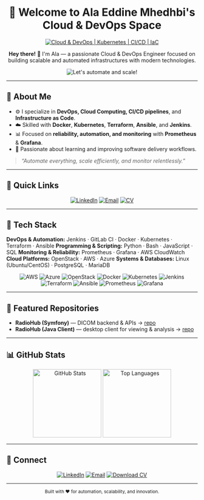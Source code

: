 <!-- README.md for GitHub Profile -->

<div align="center">

# 🚀 **Welcome to Ala Eddine Mhedhbi's Cloud & DevOps Space**

[![Cloud & DevOps | Kubernetes | CI/CD | IaC](https://img.shields.io/badge/Cloud_&_DevOps_%7C_Kubernetes_%7C_CI%2FCD_%7C_IaC-0A0A0A?style=for-the-badge\&logo=linux\&logoColor=white)](#)

</div>

<div align="center">
  <p><strong>Hey there!</strong> 👋 I'm Ala — a passionate Cloud & DevOps Engineer focused on building scalable and automated infrastructures with modern technologies.</p>
</div>

<div align="center">

![Let's automate and scale!](https://img.shields.io/badge/Let's%20automate%20and%20scale!-00BFFF?style=for-the-badge\&logo=fastapi\&logoColor=white)

</div>

---

## 💫 About Me

* ⚙️ I specialize in **DevOps, Cloud Computing, CI/CD pipelines**, and **Infrastructure as Code**.
* ☁️ Skilled with **Docker**, **Kubernetes**, **Terraform**, **Ansible**, and **Jenkins**.
* 📊 Focused on **reliability, automation, and monitoring** with **Prometheus** & **Grafana**.
* 🎯 Passionate about learning and improving software delivery workflows.

> *“Automate everything, scale efficiently, and monitor relentlessly.”*

---

## 🔗 Quick Links

<div align="center">

[![LinkedIn](https://img.shields.io/badge/LinkedIn-Ala%20Eddine%20Mhedhbi-0A66C2?style=for-the-badge\&logo=linkedin\&logoColor=white)](https://www.linkedin.com/in/alamhadhbi)
[![Email](https://img.shields.io/badge/Email-ala.mhadhbi%40esprit.tn-D14836?style=for-the-badge\&logo=gmail\&logoColor=white)](mailto:ala.mhadhbi@esprit.tn)
[![CV](https://img.shields.io/badge/Download_CV-4285F4?style=for-the-badge\&logo=googledrive\&logoColor=white)](https://your-cv-link.com)

</div>

---

## 🧰 Tech Stack

**DevOps & Automation:** Jenkins · GitLab CI · Docker · Kubernetes · Terraform · Ansible
**Programming & Scripting:** Python · Bash · JavaScript · SQL
**Monitoring & Reliability:** Prometheus · Grafana · AWS CloudWatch
**Cloud Platforms:** OpenStack · AWS · Azure
**Systems & Databases:** Linux (Ubuntu/CentOS) · PostgreSQL · MariaDB

<div align="center">

![AWS](https://img.shields.io/badge/AWS-%23FF9900.svg?style=for-the-badge\&logo=amazon-aws\&logoColor=white)
![Azure](https://img.shields.io/badge/Azure-%230072C6.svg?style=for-the-badge\&logo=microsoftazure\&logoColor=white)
![OpenStack](https://img.shields.io/badge/OpenStack-ED1944?style=for-the-badge\&logo=openstack\&logoColor=white)
![Docker](https://img.shields.io/badge/Docker-2496ED?style=for-the-badge\&logo=docker\&logoColor=white)
![Kubernetes](https://img.shields.io/badge/Kubernetes-326CE5?style=for-the-badge\&logo=kubernetes\&logoColor=white)
![Jenkins](https://img.shields.io/badge/Jenkins-D24939?style=for-the-badge\&logo=jenkins\&logoColor=white)
![Terraform](https://img.shields.io/badge/Terraform-7B42BC?style=for-the-badge\&logo=terraform\&logoColor=white)
![Ansible](https://img.shields.io/badge/Ansible-EE0000?style=for-the-badge\&logo=ansible\&logoColor=white)
![Prometheus](https://img.shields.io/badge/Prometheus-E6522C?style=for-the-badge\&logo=prometheus\&logoColor=white)
![Grafana](https://img.shields.io/badge/Grafana-F46800?style=for-the-badge\&logo=grafana\&logoColor=white)

</div>

---

## 📂 Featured Repositories

* **RadioHub (Symfony)** — DICOM backend & APIs → [repo](https://github.com/iconalaa/RadioHub-Symfony)
* **RadioHub (Java Client)** — desktop client for viewing & analysis → [repo](https://github.com/iconalaa/RadioHub-Java)

---

## 📊 GitHub Stats

<div align="center">

<img src="https://github-readme-stats.vercel.app/api?username=iconalaa&show_icons=true&include_all_commits=true&theme=tokyonight&hide_border=true" alt="GitHub Stats" height="180px"/>
<img src="https://github-readme-stats.vercel.app/api/top-langs/?username=iconalaa&layout=compact&theme=tokyonight&hide_border=true" alt="Top Languages" height="180px"/>

</div>

---

## 🤝 Connect

<div align="center">

[![LinkedIn](https://img.shields.io/badge/LinkedIn-Ala%20Eddine%20Mhedhbi-0A66C2?style=for-the-badge\&logo=linkedin\&logoColor=white)](https://www.linkedin.com/in/alamhadhbi)
[![Email](https://img.shields.io/badge/Email-ala.mhadhbi%40esprit.tn-D14836?style=for-the-badge\&logo=gmail\&logoColor=white)](mailto:ala.mhadhbi@esprit.tn)
[![Download CV](https://img.shields.io/badge/Download_CV-4285F4?style=for-the-badge&logo=googledrive&logoColor=white)](https://github.com/iconalaa/iconalaa/raw/main/Ala-Eddine-Mhedhbi-CV.pdf)


</div>

---

<div align="center">
  <sub>Built with ❤️ for automation, scalability, and innovation.</sub>
</div>
